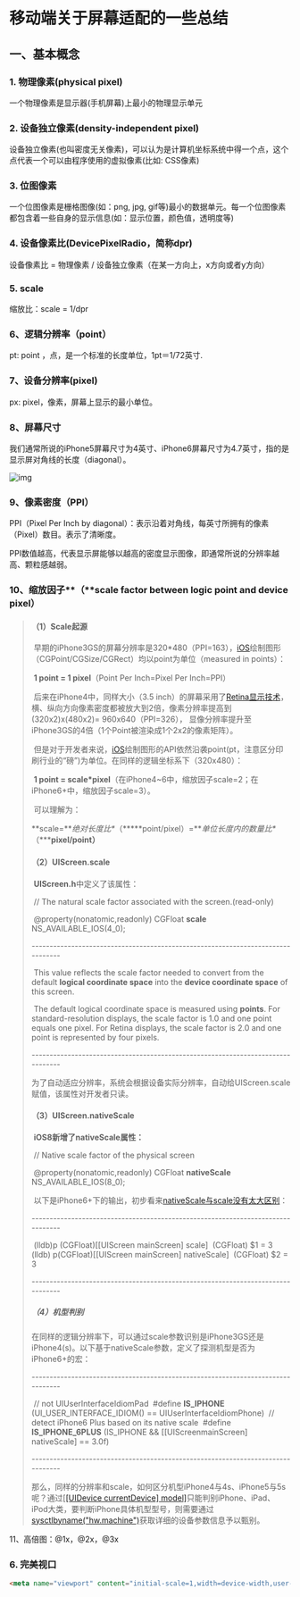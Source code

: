 # 移动端关于屏幕适配的一些总结

## 一、基本概念

### 1. 物理像素(physical pixel)

一个物理像素是显示器(手机屏幕)上最小的物理显示单元

### 2. 设备独立像素(density-independent pixel)

设备独立像素(也叫密度无关像素)，可以认为是计算机坐标系统中得一个点，这个点代表一个可以由程序使用的虚拟像素(比如: CSS像素)

### 3. 位图像素

一个位图像素是栅格图像(如：png, jpg, gif等)最小的数据单元。每一个位图像素都包含着一些自身的显示信息(如：显示位置，颜色值，透明度等)

### 4. 设备像素比(DevicePixelRadio，简称dpr)

设备像素比 = 物理像素 / 设备独立像素（在某一方向上，x方向或者y方向）

### 5. scale

缩放比：scale = 1/dpr

### 6、逻辑分辨率（point）

pt: point ，点，是一个标准的长度单位，1pt＝1/72英寸.

### 7、设备分辨率(pixel)

px: pixel，像素，屏幕上显示的最小单位。

### 8、屏幕尺寸

​    我们通常所说的iPhone5屏幕尺寸为4英寸、iPhone6屏幕尺寸为4.7英寸，指的是显示屏对角线的长度（diagonal）。

![img](https://pocket-image-cache.com/direct?url=http%3A%2F%2Fcc.cocimg.com%2Fapi%2Fuploads%2F20170728%2F1501209520583815.jpg&resize=w1408)

### 9、像素密度（PPI）

PPI（Pixel Per Inch by diagonal）：表示沿着对角线，每英寸所拥有的像素（Pixel）数目。表示了清晰度。

PPI数值越高，代表显示屏能够以越高的密度显示图像，即通常所说的分辨率越高、颗粒感越弱。

### 10、缩放因子**（****scale factor** between logic point and device pixel）

> #### （1）Scale起源
>
> ​    早期的iPhone3GS的屏幕分辨率是320*480（PPI=163），[iOS](http://lib.csdn.net/base/1)绘制图形（CGPoint/CGSize/CGRect）均以point为单位（measured in points）：
>
> ​    **1 point = 1 pixel**（Point Per Inch=Pixel Per Inch=PPI）
>
> ​    后来在iPhone4中，同样大小（3.5 inch）的屏幕采用了[Retina显示技术](http://www.zhihu.com/question/20220915)，横、纵向方向像素密度都被放大到2倍，像素分辨率提高到(320x2)x(480x2)= 960x640（PPI=326）， 显像分辨率提升至iPhone3GS的4倍（1个Point被渲染成1个2x2的像素矩阵）。
>
> ​    但是对于开发者来说，[iOS](http://lib.csdn.net/base/ios)绘制图形的API依然沿袭point(pt，注意区分印刷行业的“磅”)为单位。在同样的逻辑坐标系下（320x480）：
>
> ​    **1 point = scale\*pixel**（在iPhone4~6中，缩放因子scale=2；在iPhone6+中，缩放因子scale=3）。
>
> ​    可以理解为：
>
> ​    **scale=***绝对长度比\**（*****point/pixel）=***单位长度内的数量比\**（*****pixel/point）**
>
>
>
> ####     （2）UIScreen.scale
>
> ​    **UIScreen.h**中定义了该属性：
>
> ​    // The natural scale factor associated with the screen.(read-only)
>
> ​    @property(nonatomic,readonly) CGFloat **scale**  NS_AVAILABLE_IOS(4_0);
>
> ​    \--------------------------------------------------------------------------------
>
> ​    This value reflects the scale factor needed to convert from the default **logical coordinate space** into the **device coordinate space** of this screen.
>
> ​    The default logical coordinate space is measured using **points**. For standard-resolution displays, the scale factor is 1.0 and one point equals one pixel. For Retina displays, the scale factor is 2.0 and one point is represented by four pixels.
>
> ​    \--------------------------------------------------------------------------------
>
> ​    为了自动适应分辨率，系统会根据设备实际分辨率，自动给UIScreen.scale赋值，该属性对开发者只读。
>
> ####     （3）UIScreen.nativeScale
>
> ​    **iOS8新增了nativeScale属性：**
>
> ​    // Native scale factor of the physical screen
>
> ​    @property(nonatomic,readonly) CGFloat **nativeScale** NS_AVAILABLE_IOS(8_0);
>
> ​    以下是iPhone6+下的输出，初步看来[nativeScale与scale没有太大区别](http://stackoverflow.com/questions/25871858/what-is-the-difference-between-nativescale-and-scale-on-uiscreen-in-ios8)：
>
> ​    \--------------------------------------------------------------------------------
>
> ​        (lldb)p (CGFloat)[[UIScreen mainScreen] scale]
> ​        (CGFloat) $1 = 3
> ​        (lldb) p(CGFloat)[[UIScreen mainScreen] nativeScale]
> ​        (CGFloat) $2 = 3
>
> ​    \--------------------------------------------------------------------------------
>
> #####    **（4）机型判别**
>
> ​    在同样的逻辑分辨率下，可以通过scale参数识别是iPhone3GS还是iPhone4(s)。以下基于nativeScale参数，定义了探测机型是否为iPhone6+的宏：
>
> ​    \--------------------------------------------------------------------------------
>
> ​    // not UIUserInterfaceIdiomPad
> ​    \#define **IS_IPHONE** (UI_USER_INTERFACE_IDIOM() == UIUserInterfaceIdiomPhone)
> ​    // detect iPhone6 Plus based on its native scale
> ​    \#define **IS_IPHONE_6PLUS** (IS_IPHONE && [[UIScreenmainScreen] nativeScale] == 3.0f)
>
> ​    \--------------------------------------------------------------------------------
>
> ​    那么，同样的分辨率和scale，如何区分机型iPhone4与4s、iPhone5与5s呢？通过[[[UIDevice currentDevice\] model]](http://blog.csdn.net/like7xiaoben/article/details/8184064)只能判别iPhone、iPad、iPod大类，要判断iPhone具体机型型号，则需要通过[sysctlbyname("hw.machine")](http://www.2cto.com/kf/201412/359301.html)获取详细的设备参数信息予以甄别。

11、高倍图：@1x，@2x，@3x

### 6. 完美视口

```html
<meta name="viewport" content="initial-scale=1,width=device-width,user-scalable=0,maximum-scale=1" />
```



